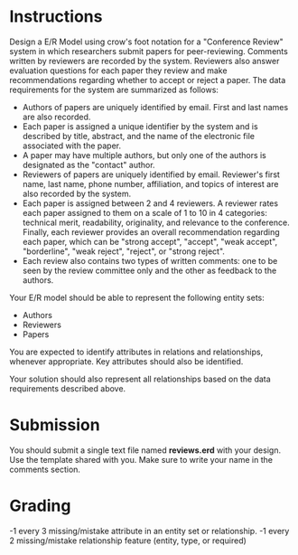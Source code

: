 # Instructions

Design a E/R Model using crow's foot notation for a "Conference Review" system in which researchers submit papers for peer-reviewing. Comments written by reviewers are recorded by the system. Reviewers also answer evaluation questions for each paper they review and make recommendations regarding whether to accept or reject a paper. The data requirements for the system are summarized as follows:  

* Authors of papers are uniquely identified by email. First and last names are also recorded.  
* Each paper is assigned a unique identifier by the system and is described by title, abstract, and the name of the electronic file associated with the paper.  
* A paper may have multiple authors, but only one of the authors is designated as the "contact" author.  
* Reviewers of papers are uniquely identified by email. Reviewer's first name, last name, phone number, affiliation, and topics of interest are also recorded by the system.  
* Each paper is assigned between 2 and 4 reviewers. A reviewer rates each paper assigned to them on a scale of 1 to 10 in 4 categories: technical merit, readability, originality, and relevance to the conference. Finally, each reviewer provides an overall recommendation regarding each paper, which can be "strong accept", "accept", "weak accept", "borderline", "weak reject", "reject", or "strong reject".  
* Each review also contains two types of written comments: one to be seen by the review committee only and the other as feedback to the authors.  

Your E/R model should be able to represent the following entity sets: 

* Authors
* Reviewers
* Papers

You are expected to identify attributes in relations and relationships, whenever appropriate. Key attributes should also be identified. 

Your solution should also represent all relationships based on the data requirements described above.  

# Submission

You should submit a single text file named **reviews.erd** with your design. Use the template shared with you. Make sure to write your name in the comments section. 

# Grading

-1 every 3 missing/mistake attribute in an entity set or relationship. 
-1 every 2 missing/mistake relationship feature (entity, type, or required)